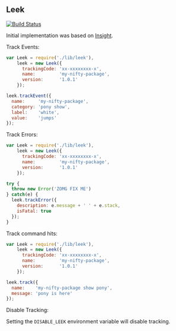 ## Leek

[![Build Status](https://travis-ci.org/twokul/leek.svg)](https://travis-ci.org/twokul/leek)

Initial implementation was based on [Insight](https://github.com/yeoman/insight).

Track Events:

```javascript
var Leek = require('./lib/leek'),
    leek = new Leek({
      trackingCode: 'xx-xxxxxxxx-x',
      name:         'my-nifty-package',
      version:      '1.0.1'
    });

leek.trackEvent({
  name:     'my-nifty-package',
  category: 'pony show',
  label:    'white',
  value:    'jumps'
});
```

Track Errors:

```javascript
var Leek = require('./lib/leek'),
    leek = new Leek({
      trackingCode: 'xx-xxxxxxxx-x',
      name:         'my-nifty-package',
      version:      '1.0.1'
    });

try {
  throw new Error('ZOMG FIX ME')
} catch(e) {
  leek.trackError({
    description: e.message + ' ' + e.stack,
    isFatal: true
  });
}
```

Track command hits:

```javascript
var Leek = require('./lib/leek'),
    leek = new Leek({
      trackingCode: 'xx-xxxxxxxx-x',
      name:         'my-nifty-package',
      version:      '1.0.1'
    });

leek.track({
  name:    'my-nifty-package show pony',
  message: 'pony is here'
});
```

Disable Tracking:

Setting the `DISABLE_LEEK` environment variable will disable tracking.
